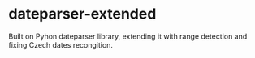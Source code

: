 # dateparser-extended
Built on Pyhon dateparser library, extending it with range detection and fixing Czech dates recongition.
